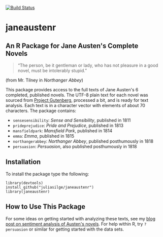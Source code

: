 [![Build Status](https://travis-ci.org/juliasilge/janeaustenr.svg?branch=master)](https://travis-ci.org/juliasilge/janeaustenr)

# janeaustenr

## An R Package for Jane Austen's Complete Novels

> “The person, be it gentleman or lady, who has not pleasure in a good novel, 
> must be intolerably stupid.”

(from Mr. Tilney in *Northanger Abbey*)

This package provides access to the full texts of Jane Austen's 6 completed, published novels. The UTF-8 plain text for each novel was sourced from [Project Gutenberg](https://www.gutenberg.org/), processed a bit, and is ready for text analysis. Each text is in a character vector with elements of about 70 characters. The package contains:

* `sensesensibility`:  *Sense and Sensibility*, published in 1811
* `prideprejudice`:  *Pride and Prejudice*, published in 1813
* `mansfieldpark`:  *Mansfield Park*, published in 1814
* `emma`:  *Emma*, published in 1815
* `northangerabbey`:  *Northanger Abbey*, published posthumously in 1818
* `persuasion`:  *Persuasion*, also published posthumously in 1818

## Installation

To install the package type the following:

```
library(devtools)
install_github("juliasilge/janeaustenr")
library(janeaustenr)
```

## How to Use This Package

For some ideas on getting started with analyzing these texts, see my [blog post on sentiment analysis of Austen's novels](http://juliasilge.com/blog/If-I-Loved-NLP-Less/). For help within R, try `?persuasion` or similar for getting started with the data sets.
